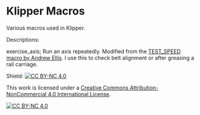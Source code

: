 # Klipper Macros
Various macros used in Klipper.

Descriptions:

exercise_axis; Run an axis repeatedly. Modified from the [TEST_SPEED macro by Andrew Ellis][test_speed]. I use this to check belt alignment or after greasing a rail carriage.



Shield: [![CC BY-NC 4.0][cc-by-nc-shield]][cc-by-nc]

This work is licensed under a
[Creative Commons Attribution-NonCommercial 4.0 International License][cc-by-nc].

[![CC BY-NC 4.0][cc-by-nc-image]][cc-by-nc]

[cc-by-nc]: https://creativecommons.org/licenses/by-nc/4.0/
[cc-by-nc-image]: https://licensebuttons.net/l/by-nc/4.0/88x31.png
[cc-by-nc-shield]: https://img.shields.io/badge/License-CC%20BY--NC%204.0-lightgrey.svg
[test_speed]: https://github.com/AndrewEllis93/Print-Tuning-Guide/blob/main/macros/TEST_SPEED.cfg
